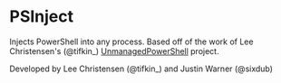 PSInject
===================

Injects PowerShell into any process.  Based off of the work of Lee Christensen's (@tifkin_) [UnmanagedPowerShell](https://github.com/leechristensen/UnmanagedPowerShell) project.

Developed by Lee Christensen (@tifkin_) and Justin Warner (@sixdub)